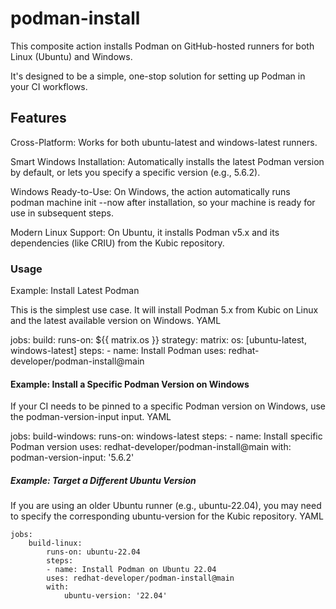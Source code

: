 # podman-install
This composite action installs Podman on GitHub-hosted runners for both Linux (Ubuntu) and Windows.

It's designed to be a simple, one-stop solution for setting up Podman in your CI workflows.

## Features

Cross-Platform: Works for both ubuntu-latest and windows-latest runners.

Smart Windows Installation: Automatically installs the latest Podman version by default, or lets you specify a specific version (e.g., 5.6.2).

Windows Ready-to-Use: On Windows, the action automatically runs podman machine init --now after installation, so your machine is ready for use in subsequent steps.

Modern Linux Support: On Ubuntu, it installs Podman v5.x and its dependencies (like CRIU) from the Kubic repository.

### Usage

Example: Install Latest Podman

This is the simplest use case. It will install Podman 5.x from Kubic on Linux and the latest available version on Windows.
YAML

jobs:
  build:
    runs-on: ${{ matrix.os }}
    strategy:
      matrix:
        os: [ubuntu-latest, windows-latest]
    steps:
      - name: Install Podman
        uses: redhat-developer/podman-install@main

#### Example: Install a Specific Podman Version on Windows

If your CI needs to be pinned to a specific Podman version on Windows, use the podman-version-input input.
YAML

jobs:
  build-windows:
    runs-on: windows-latest
    steps:
      - name: Install specific Podman version
        uses: redhat-developer/podman-install@main
        with:
          podman-version-input: '5.6.2'

##### Example: Target a Different Ubuntu Version

If you are using an older Ubuntu runner (e.g., ubuntu-22.04), you may need to specify the corresponding ubuntu-version for the Kubic repository.
YAML

    jobs:
        build-linux:
            runs-on: ubuntu-22.04
            steps:
            - name: Install Podman on Ubuntu 22.04
            uses: redhat-developer/podman-install@main
            with:
                ubuntu-version: '22.04'